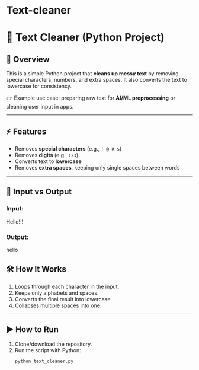 # Text-cleaner
# 🧹 Text Cleaner (Python Project)

## 📌 Overview
This is a simple Python project that **cleans up messy text** by removing special characters, numbers, and extra spaces. It also converts the text to lowercase for consistency.  

👉 Example use case: preparing raw text for **AI/ML preprocessing** or cleaning user input in apps.  

---

## ⚡ Features
- Removes **special characters** (e.g., `! @ # $`)  
- Removes **digits** (e.g., `123`)  
- Converts text to **lowercase**  
- Removes **extra spaces**, keeping only single spaces between words  

---

## 🎯 Input vs Output

### Input:
Hello!!!

### Output:
hello

## 🛠️ How It Works
1. Loops through each character in the input.  
2. Keeps only alphabets and spaces.  
3. Converts the final result into lowercase.  
4. Collapses multiple spaces into one.  

---

## ▶️ How to Run
1. Clone/download the repository.  
2. Run the script with Python:  
   ```bash
   python text_cleaner.py
